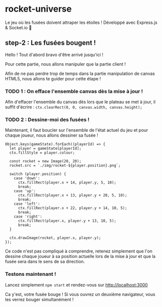 # rocket-universe

Le jeu où les fusées doivent attraper les étoiles ! Développé avec Express.js & Socket.io 🚀

## step-2 : Les fusées bougent !

Hello ! Tout d'abord bravo d'être arrivé jusqu'ici !

Pour cette partie, nous allons manipuler que la partie client !

Afin de ne pas perdre trop de temps dans la partie manipulation de canvas HTML5, nous allons te guider pour cette étape !

### TODO 1 : On efface l'ensemble canvas dès la mise à jour !

Afin d'effacer l'ensemble du canvas dès lors que le plateau se met à jour, il suffit d'écrire :
``ctx.clearRect(0, 0, canvas.width, canvas.height);``

### TODO 2 : Dessine-moi des fusées !

Maintenant, il faut boucler sur l'ensemble de l'état actuel du jeu et pour chaque joueur, nous allons dessiner sa fusée !

```
Object.keys(gameState).forEach((playerId) => {
  let player = gameState[playerId];
  ctx.fillStyle = player.colour;

  const rocket = new Image(20, 20);
  rocket.src = `./img/rocket-${player.position}.png`;

  switch (player.position) {
    case 'down':
      ctx.fillRect(player.x + 14, player.y, 5, 10);
      break;
    case 'up':
      ctx.fillRect(player.x + 13, player.y + 20, 5, 10);
      break;
    case 'left':
      ctx.fillRect(player.x + 22, player.y + 14, 10, 5);
      break;
    case 'right':
      ctx.fillRect(player.x, player.y + 13, 10, 5);
      break;
  }

  ctx.drawImage(rocket, player.x, player.y);
});
```

Ce code n'est pas compliqué à comprendre, retenez simplement que l'on dessine chaque joueur à sa position actuelle lors de la mise à jour et que la fusée sera dans le sens de sa direction.

### Testons maintenant !

Lancez simplement ``npm start`` et rendez-vous sur [http://localhost:3000](http://localhost:3000)

Ca y'est, votre fusée bouge ! Si vous ouvrez un deuxième navigateur, vous les verrez bouger simultanément ! 
